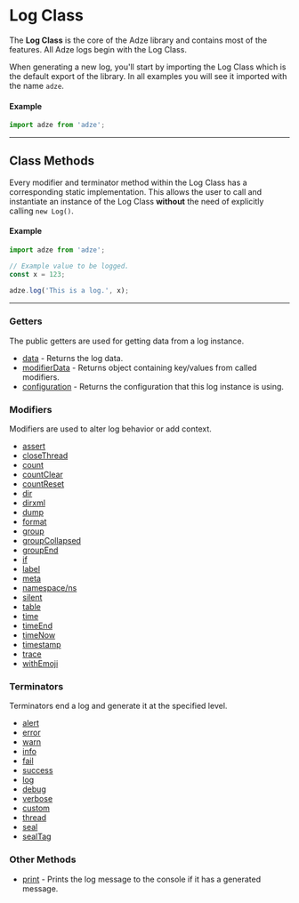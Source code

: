 # Log Class

The **Log Class** is the core of the Adze library and contains most of the features. All Adze logs
begin with the Log Class.

When generating a new log, you'll start by importing the Log Class which is the default export
of the library. In all examples you will see it imported with the name `adze`.

#### Example

```typescript
import adze from 'adze';
```

---

## Class Methods

Every modifier and terminator method within the Log Class has a corresponding static implementation.
This allows the user to call and instantiate an instance of the Log Class **without** the need of
explicitly calling `new Log()`.

#### Example

```typescript
import adze from 'adze';

// Example value to be logged.
const x = 123;

adze.log('This is a log.', x);
```

---

### Getters

The public getters are used for getting data from a log instance.

- [data]() - Returns the log data.
- [modifierData]() - Returns object containing key/values from called modifiers.
- [configuration]() - Returns the configuration that this log instance is using.

### Modifiers

Modifiers are used to alter log behavior or add context.

- [assert]()
- [closeThread]()
- [count]()
- [countClear]()
- [countReset]()
- [dir]()
- [dirxml]()
- [dump]()
- [format]()
- [group]()
- [groupCollapsed]()
- [groupEnd]()
- [if]()
- [label]()
- [meta]()
- [namespace/ns]()
- [silent]()
- [table]()
- [time]()
- [timeEnd]()
- [timeNow]()
- [timestamp]()
- [trace]()
- [withEmoji]()

### Terminators

Terminators end a log and generate it at the specified level.

- [alert]()
- [error]()
- [warn]()
- [info]()
- [fail]()
- [success]()
- [log]()
- [debug]()
- [verbose]()
- [custom]()
- [thread]()
- [seal]()
- [sealTag]()

### Other Methods

- [print]() - Prints the log message to the console if it has a generated message.
